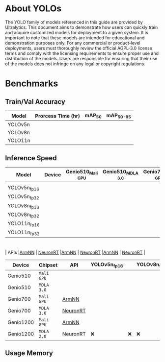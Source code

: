 # About YOLOs

The YOLO family of models referenced in this guide are provided by Ultralytics. This document aims to demonstrate how users can quickly train and acquire customized models for deployment to a given system. It is important to note that these models are intended for educational and demonstration purposes only. For any commercial or product-level deployments, users must thoroughly review the official AGPL-3.0 license terms and comply with the licensing requirements to ensure proper use and distribution of the models. Users are responsible for ensuring that their use of the models does not infringe on any legal or copyright regulations.

# Benchmarks
## Train/Val Accuracy
|  Model     | Prorcess Time (hr)   |  mAP<sub>50     |  mAP<sub>50-95     |
|------------|-----------------|-----------------|--------------------|
| YOLOv5n    ||||
| YOLOv8n    ||||
| YOLO11n    ||||

## Inference Speed 

| Model            | Device | Genio510<sub>Mali GPU | Genio510<sub>MDLA 3.0 | Genio700<sub>Mali GPU | Genio700<sub>MDLA 3.0 | Genio1200<sub>Mali GPU | Genio1200<sub>MDLA 3.0 |
|------------------|--------|-----------------------|-----------------------|-----------------------|-----------------------|------------------------|------------------------|
|                  |        |                        |                  |                             |                    |                        |                       |
| YOLOv5n<sub>fp16 |        |                        |                  |                             |                    |                        |                       |
| YOLOv5n<sub>fp32 |        |                        |                  |                             |                    |                        |                       |
| YOLOv8n<sub>fp16 |        |                        |                  |                             |                    |                        |                       |
| YOLOv8n<sub>fp32 |        |                        |                  |                             |                    |                        |                       |
| YOLO11n<sub>fp16 |        |                        |                  |                             |                    |                        |                       |
| YOLO11n<sub>fp32 |        |                        |                  |                             |                    |                        |                       |


#

| APIs   |[ArmNN](https://github.com/R300-AI/ITRI-AI-Hub/tree/main/Model-Zoo/Detection/YOLOs/ArmNN) | [NeuronRT](https://github.com/R300-AI/ITRI-AI-Hub/tree/main/Model-Zoo/Detection/YOLOs/NeuronRT) |[ArmNN](https://github.com/R300-AI/ITRI-AI-Hub/tree/main/Model-Zoo/Detection/YOLOs/ArmNN) | [NeuronRT](https://github.com/R300-AI/ITRI-AI-Hub/tree/main/Model-Zoo/Detection/YOLOs/NeuronRT) |[ArmNN](https://github.com/R300-AI/ITRI-AI-Hub/tree/main/Model-Zoo/Detection/YOLOs/ArmNN) | [NeuronRT](https://github.com/R300-AI/ITRI-AI-Hub/tree/main/Model-Zoo/Detection/YOLOs/NeuronRT) |

|  Device    | Chipset     | API | YOLOv5n<sub>fp16  || YOLOv8n<sub>fp16 | YOLOv8n<sub>fp32 | YOLO11n<sub>fp32  | YOLO11n<sub>fp32 |
|------------|-------------|-------------|--------------------|-------------------|------------------|------------------|-------------------|------------------|
| Genio510   |`Mali GPU`   |        |          |          |          |          |          |          |
| Genio510   |`MDLA 3.0`   |     |          |          |          |          |          |          |
| Genio700   |`Mali GPU`   |[ArmNN](https://github.com/R300-AI/ITRI-AI-Hub/tree/main/Model-Zoo/Detection/YOLOs/ArmNN)        |          |          |          |          |          |          |
| Genio700   |`MDLA 3.0`   |[NeuronRT](https://github.com/R300-AI/ITRI-AI-Hub/tree/main/Model-Zoo/Detection/YOLOs/NeuronRT)     |          |          |          |          |          |          | 
| Genio1200  |`Mali GPU`   |[ArmNN](https://github.com/R300-AI/ITRI-AI-Hub/tree/main/Model-Zoo/Detection/YOLOs/ArmNN)        |          |          |          |          |          |          |
| Genio1200  |`MDLA 2.0`   |NeuronRT     |:x:       |:x:       |:x:       |:x:       |:x:       |:x:       |

## Usage Memory 
